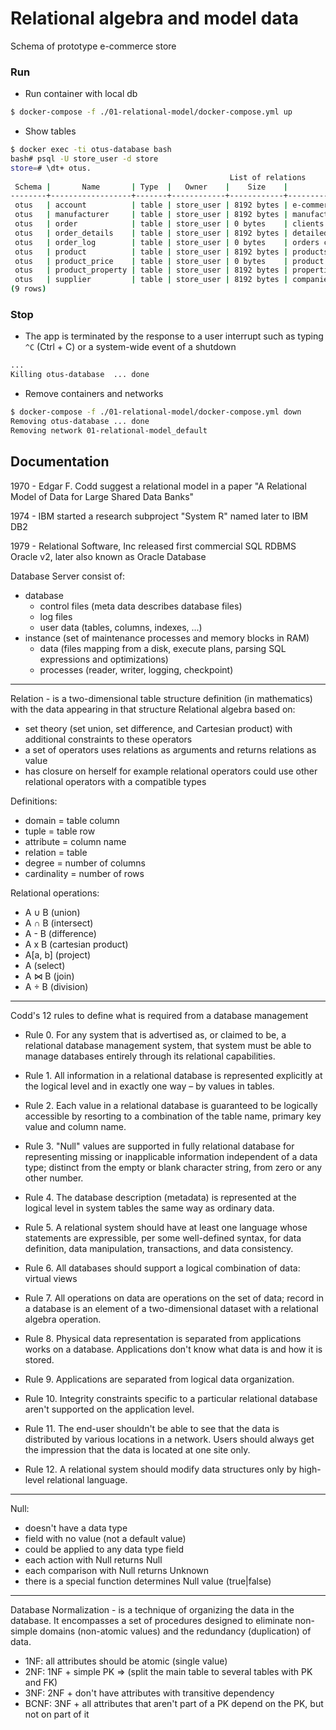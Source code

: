 Relational algebra and model data
=======
Schema of prototype e-commerce store


### Run

 * Run container with local db
```bash
$ docker-compose -f ./01-relational-model/docker-compose.yml up
```

 * Show tables
```bash
$ docker exec -ti otus-database bash
bash# psql -U store_user -d store
store=# \dt+ otus.
                                                 List of relations
 Schema |       Name       | Type  |   Owner    |    Size    |                     Description
--------+------------------+-------+------------+------------+------------------------------------------------------
 otus   | account          | table | store_user | 8192 bytes | e-commerce store accounts
 otus   | manufacturer     | table | store_user | 8192 bytes | manufacturers of products
 otus   | order            | table | store_user | 0 bytes    | clients orders
 otus   | order_details    | table | store_user | 8192 bytes | detailed information by each order
 otus   | order_log        | table | store_user | 0 bytes    | orders changelog
 otus   | product          | table | store_user | 8192 bytes | products of the e-commerce store
 otus   | product_price    | table | store_user | 0 bytes    | product prices depend on manufacturers and suppliers
 otus   | product_property | table | store_user | 8192 bytes | properties for each product
 otus   | supplier         | table | store_user | 8192 bytes | companies responsible for the logistics
(9 rows)
```


### Stop

 * The app is terminated by the response to a user interrupt such as typing `^C` (Ctrl + C) or a system-wide event of a shutdown
```bash
...
Killing otus-database  ... done
```

 * Remove containers and networks
```bash
$ docker-compose -f ./01-relational-model/docker-compose.yml down
Removing otus-database ... done
Removing network 01-relational-model_default
```


## Documentation
1970 - Edgar F. Codd suggest a relational model in a paper "A Relational Model of Data for Large Shared Data Banks"

1974 - IBM started a research subproject "System R" named later to IBM DB2

1979 - Relational Software, Inc released first commercial SQL RDBMS Oracle v2, later also known as Oracle Database 

Database Server consist of:
 - database
   - control files (meta data describes database files)
   - log files
   - user data (tables, columns, indexes, ...)
 - instance (set of maintenance processes and memory blocks in RAM)
   - data (files mapping from a disk, execute plans, parsing SQL expressions and optimizations)
   - processes (reader, writer, logging, checkpoint)

---

Relation - is a two-dimensional table structure definition (in mathematics) with the data appearing in that structure
Relational algebra based on:
 - set theory (set union, set difference, and Cartesian product) with additional constraints to these operators
 - a set of operators uses relations as arguments and returns relations as value
 - has closure on herself for example relational operators could use other relational operators with a compatible types

Definitions:
 - domain = table column
 - tuple = table row
 - attribute = column name 
 - relation = table
 - degree = number of columns
 - cardinality = number of rows

Relational operations:
 - A ∪ B (union)
 - A ∩ B (intersect)
 - A - B (difference)
 - A x B (cartesian product)
 - A[a, b] (project)
 - A (select)
 - A ⋈ B (join)
 - A ÷ B (division)

---

Codd's 12 rules to define what is required from a database management

 - Rule 0. For any system that is advertised as, or claimed to be, a relational database management system, that system must be able to manage databases entirely through its relational capabilities.

 - Rule 1. All information in a relational database is represented explicitly at the logical level and in exactly one way – by values in tables.

 - Rule 2. Each value in a relational database is guaranteed to be logically accessible by resorting to a combination of the table name, primary key value and column name.

 - Rule 3. "Null" values are supported in fully relational database for representing missing or inapplicable information independent of a data type; distinct from the empty or blank character string, from zero or any other number.

 - Rule 4. The database description (metadata) is represented at the logical level in system tables the same way as ordinary data.

 - Rule 5. A relational system should have at least one language whose statements are expressible, per some well-defined syntax, for data definition, data manipulation, transactions, and data consistency.

 - Rule 6. All databases should support a logical combination of data: virtual views

 - Rule 7. All operations on data are operations on the set of data; record in a database is an element of a two-dimensional dataset with a relational algebra operation.

 - Rule 8. Physical data representation is separated from applications works on a database. Applications don't know what data is and how it is stored.

 - Rule 9. Applications are separated from logical data organization.

 - Rule 10. Integrity constraints specific to a particular relational database aren't supported on the application level.

 - Rule 11. The end-user shouldn't be able to see that the data is distributed by various locations in a network. Users should always get the impression that the data is located at one site only.

 - Rule 12. A relational system should modify data structures only by high-level relational language.

---

Null:
 - doesn't have a data type
 - field with no value (not a default value)
 - could be applied to any data type field
 - each action with Null returns Null
 - each comparison with Null returns Unknown
 - there is a special function determines Null value (true|false)

---

Database Normalization - is a technique of organizing the data in the database. It encompasses a set of procedures designed to eliminate non-simple domains (non-atomic values) and the redundancy (duplication) of data.
 - 1NF: all attributes should be atomic (single value)
 - 2NF: 1NF + simple PK => (split the main table to several tables with PK and FK)
 - 3NF: 2NF + don't have attributes with transitive dependency
 - BCNF: 3NF + all attributes that aren't part of a PK depend on the PK, but not on part of it
